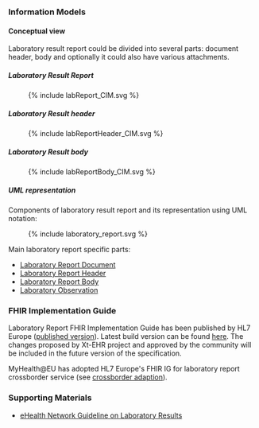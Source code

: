 ### Information Models
#### Conceptual view

Laboratory result report could be divided into several parts: document header, body and optionally it could also have various attachments.

##### Laboratory Result Report
<figure>
  {% include labReport_CIM.svg %}
</figure>

##### Laboratory Result header
<figure>
  {% include labReportHeader_CIM.svg %}
</figure>

##### Laboratory Result body
<figure>
  {% include labReportBody_CIM.svg %}
</figure>

##### UML representation
Components of laboratory result report and its representation using UML notation:
<figure>
  {% include laboratory_report.svg %}
</figure>

Main laboratory report specific parts:
- [Laboratory Report Document](StructureDefinition/EHDSLaboratoryReport)
- [Laboratory Report Header](StructureDefinition/EHDSLaboratoryReportHeader)
- [Laboratory Report Body](StructureDefinition/EHDSLaboratoryReportBody)
- [Laboratory Observation](StructureDefinition/EHDSLaboratoryObservation)


### FHIR Implementation Guide

Laboratory Report FHIR Implementation Guide has been published by HL7 Europe ([published version](https://hl7.eu/fhir/laboratory/index.html)).
Latest build version can be found [here](https://build.fhir.org/ig/hl7-eu/laboratory/). The changes proposed by Xt-EHR project and approved by the community will be included in the future version of the specification.

MyHealth@EU has adopted HL7 Europe's FHIR IG for laboratory report crossborder service (see [crossborder adaption](https://fhir.ehdsi.eu/laboratory/)).

### Supporting Materials

- [eHealth Network Guideline on Laboratory Results](https://health.ec.europa.eu/publications/ehn-laboratory-result-guidelines_en)

